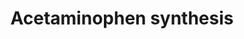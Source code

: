 ---
annotations:
- id: PW:0001524
  parent: drug pathway
  type: Pathway Ontology
  value: paracetamol drug pathway
- id: PW:0000002
  parent: classic metabolic pathway
  type: Pathway Ontology
  value: classic metabolic pathway
- id: PW:0000754
  parent: drug pathway
  type: Pathway Ontology
  value: drug pathway
authors:
- AlexanderPico
- Bart Smeets
- MaintBot
description: Synthetic biology approaches to acetaminophen production. The first reaction
  path in E.coli has been successfully tested experimentally. The second path in Synechocystis
  is proposed hypothetically by Menezes, et al. in a study considering synthetic biology
  approaches to resource utilization on future space missions.
last-edited: 2019-08-16
organisms:
- Escherichia coli
redirect_from:
- /index.php/Pathway:WP2886
- /instance/WP2886
- /instance/WP2886_rr106102
revision: r106102
schema-jsonld:
- '@context': https://schema.org/
  '@id': https://wikipathways.github.io/pathways/WP2886.html
  '@type': Dataset
  creator:
    '@type': Organization
    name: WikiPathways
  description: Synthetic biology approaches to acetaminophen production. The first
    reaction path in E.coli has been successfully tested experimentally. The second
    path in Synechocystis is proposed hypothetically by Menezes, et al. in a study
    considering synthetic biology approaches to resource utilization on future space
    missions.
  keywords:
  - 4-Aminophenol
  - 4-amino-4-deoxychorismate
  - Acetaminophen
  - Ammonia
  - Anthranilate
  - Chorismate
  - nhoA
  - p-Aminobenzoic acid
  - pabA
  - pabB
  - pabC
  - trpE
  license: CC0
  name: Acetaminophen synthesis
seo: CreativeWork
title: Acetaminophen synthesis
wpid: WP2886
---